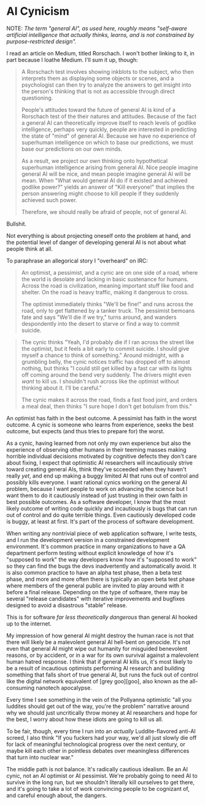 # AI Cynicism

NOTE: *The term "general AI", as used here, roughly means "self-aware artificial
intelligence that actually thinks, learns, and is not constrained by
purpose-restricted design".*

I read an article on Medium, titled Rorschach.  I won't bother linking to it,
in part because I loathe Medium.  I'll sum it up, though:

> A Rorschach test involves showing inkblots to the subject, who then
> interprets them as displaying some objects or scenes, and a psychologist can
> then try to analyze the answers to get insight into the person's thinking
> that is not as accessible through direct questioning.
>
> People's attitudes toward the future of general AI is kind of a Rorschach
> test of the their natures and attitudes.  Because of the fact a general AI
> can theoretically improve itself to reach levels of godlike intelligence,
> perhaps very quickly, people are interested in predicting the state of "mind"
> of general AI.  Because we have no experience of superhuman intelligence on
> which to base our predictions, we must base our predictions on our own minds.
>
> As a result, we project our own thinking onto hypothetical superhuman
> intelligence arising from general AI.  Nice people imagine general AI will be
> nice, and mean people imagine general AI will be mean.  When "What would
> general AI do if it existed and achieved godlike power?" yields an answer of
> "Kill everyone!" that implies the person answering might choose to kill
> people if they suddenly achieved such power.
>
> Therefore, we should really be afraid of people, not of general AI.

Bullshit.

Not everything is about projecting oneself onto the problem at hand, and the
potential level of danger of developing general AI is not about what people
think at all.

To paraphrase an allegorical story I "overheard" on IRC:

> An optimist, a pessimist, and a cynic are on one side of a road, where the
> world is desolate and lacking in basic sustenance for humans.  Across the
> road is civilization, meaning important stuff like food and shelter.  On the
> road is heavy traffic, making it dangerous to cross.
>
> The optimist immediately thinks "We'll be fine!" and runs across the road,
> only to get flattened by a tanker truck.  The pessimist bemoans fate and says
> "We'll die if we try," turns around, and wanders despondently into the desert
> to starve or find a way to commit suicide.

> The cynic thinks "Yeah, I'd probably die if I ran across the street like the
> optimist, but it feels a bit early to commit suicide.  I should give myself a
> chance to think of something."  Around midnight, with a grumbling belly, the
> cynic notices traffic has dropped off to almost nothing, but thinks "I could
> still get killed by a fast car with its lights off coming around the bend
> very suddenly.  The drivers might even *want* to kill us.  I shouldn't rush
> across like the optimist without thinking about it.  I'll be careful."
>
> The cynic makes it across the road, finds a fast food joint, and orders a
> meal deal, then thinks "I sure hope I don't get botulism from this."

An optimist has faith in the best outcome.  A pessimist has faith in the worst
outcome.  A cynic is someone who learns from experience, seeks the best
outcome, but expects (and thus tries to prepare for) the worst.

As a cynic, having learned from not only my own experience but also the
experience of observing other humans in their teeming masses making horrible
individual decisions motivated by cognitive defects they don't care about
fixing, I expect that optimistic AI researchers will incautiously strive toward
creating general AIs, think they've scceeded when they haven't really *yet*,
and end up making a buggy limited AI that runs out of control and possibly
kills everyone.  I want rational cynics working on the general AI problem,
because I want people to work on advancing the science but I want them to do it
cautiously instead of just trusting in their own faith in best possible
outcomes.  As a software developer, I know that the most likely outcome of
writing code quickly and incautiously is bugs that can run out of control and
do quite terrible things.  Even cautiously developed code is buggy, at least at
first.  It's part of the process of software development.

When writing any nontrivial piece of web application software, I write tests,
and I run the development version in a constrained development environment.
It's common practice in many organizations to have a QA department perform
testing without explicit knowledge of how it's "supposed to work" the way
developers know how it's "supposed to work" so they can find the bugs the devs
inadvertently and automatically avoid.  It is also common practice to have an
alpha test phase, then a beta test phase, and more and more often there is
typically an open beta test phase where members of the general public are
invited to play around with it before a final release.  Depending on the type
of software, there may be several "release candidates" with iterative
improvements and bugfixes designed to avoid a disastrous "stable" release.

This is for software *far less theoretically dangerous* than general AI hooked
up to the internet.

My impression of how general AI might destroy the human race is not that there
will likely be a malevolent general AI hell-bent on genocide.  It's not even
that general AI might wipe out humanity for misguided benevolent reasons, or by
accident, or in a war for its own survival against a malevolent human hatred
response.  I think that if general AI kills us, it's most likely to be a result
of incautious optimists performing AI research and building something that
falls short of true general AI, but runs the fuck out of control like the
digital network equivalent of [grey goo][goo], also known as the all-consuming
nanotech apocalypse.

Every time I see something in the vein of the Pollyanna optimistic "all you
luddites should get out of the way, you're the problem" narrative around why we
should just uncritically throw money at AI researchers and hope for the best, I
worry about how these idiots are going to kill us all.

To be fair, though, every time I run into an *actually* Luddite-flavored
anti-AI screed, I also think "If you fuckers had your way, we'd all just slowly
die off for lack of meaningful technological progress over the next century, or
maybe kill each other in pointless debates over meaningless differences that
turn into nuclear war."

The middle path is not balance.  It's radically cautious idealism.  Be an AI
cynic, not an AI optimist or AI pessimist.  We're probably going to need AI to
survive in the long run, but we shouldn't literally kill ourselves to get
there, and it's going to take a lot of work convincing people to be cognizant
of, and careful enough about, the dangers.
